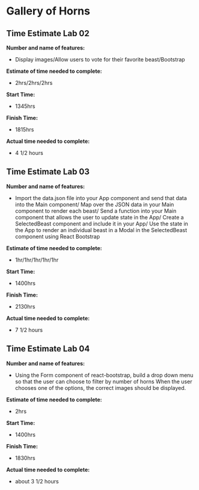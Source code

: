 # Gallery of Horns

## Time Estimate Lab 02

**Number and name of features:**

* Display images/Allow users to vote for their favorite beast/Bootstrap

**Estimate of time needed to complete:**

* 2hrs/2hrs/2hrs

**Start Time:**

* 1345hrs

**Finish Time:**

* 1815hrs

**Actual time needed to complete:**

* 4 1/2 hours

## Time Estimate Lab 03

**Number and name of features:**

* Import the data.json file into your App component and send that data into the Main component/
Map over the JSON data in your Main component to render each beast/
Send a function into your Main component that allows the user to update state in the App/
Create a SelectedBeast component and include it in your App/
Use the state in the App to render an individual beast in a Modal in the SelectedBeast component using React Bootstrap

**Estimate of time needed to complete:**

* 1hr/1hr/1hr/1hr/1hr

**Start Time:**

* 1400hrs

**Finish Time:**

* 2130hrs

**Actual time needed to complete:**

* 7 1/2 hours

## Time Estimate Lab 04

**Number and name of features:**

* Using the Form component of react-bootstrap, build a drop down menu so that the user can choose to filter by number of horns When the user chooses one of the options, the correct images should be displayed.

**Estimate of time needed to complete:**

* 2hrs

**Start Time:**

* 1400hrs

**Finish Time:**

* 1830hrs

**Actual time needed to complete:**

* about 3 1/2 hours
